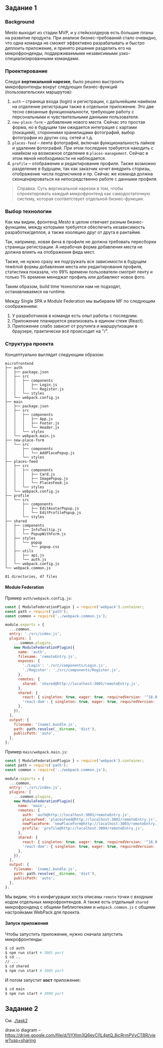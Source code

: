 ## Задание 1

### Background

Mesto выходит из стадии MVP, и у стейкхолдеров есть большие планы на развитие продукта. При анализе бизнес-требований стало очевидно, что одна команда не сможет эффективно разрабатывать и быстро деплоить приложение, и принято решение разделить его на микрофронденды, поддерживаемыми независимыми узко-специализированными командами.

### Проектирование

Следуя **вертикальной нарезке**, было решено выстроить микрофронтенды вокруг следующих бизнес-функций (пользовательских маршрутов):

 1. `auth` – страница входа (login) и регистрации, с дальнейшим намёком на отделение регистрации также в отдельное приложение. Это две тесно связанные функциональности, требующие работу с персональными и чувствительными данными пользователя.
 2. `new-place-form` – добавление нового места. Сейчас это простая форма, но в будущем там ожидается интеграция с картами (локацией), сторонними хранилищами фотографий, выбор фотографии из других соц. сетей и т.д.
 3. `places-feed` – лента фотографий, включая функциональность лайков и удаления фотографий. При этом последнее требуется накодить с намёком на возможное отделение в `places-management`. Сейчас в этом явной необходимости не наблюдается.
 4. `profile` – отображение и редактирование профиля. Также возможно разделение в будущем, так как заказчик хочет внедрить сторизы, отображение числа подписчиков и пр. Сейчас же команда должна сконценрироваться на непосредственно работе с данными профиля.

> Справка. Суть вертикальной нарезки в том, чтобы спроектировать каждый микрофронтенд как самодостаточную систему, которая соответствует отдельной бизнес-функции. 


### Выбор технологии
 
Как мы видим, фронтенд Mesto в целом отвечает разным бизнес-функциям, между которыми требуется обеспечить независимость разработки/деплоя, а также изоляцию друг от друга в рантайме.

Так, например, новая фича в профиле не должна требовать пересборки страницы регистрации. А нерабочая форма добавления места не должна влиять на отображения фида мест.

Также, не нужно сразу же подгружать все зависимости в будущем тяжёлой формы добавления места или редактирования профиля, статистика показала, что 99% времени пользователи смотрят ленту и только 1% времени менеджат профиль или добавляют новое фото.

Таким образом, build time технологии нам не подходят, останавливаемся на runtime.

Между Single SPA и Module Federation мы выбираем MF по следующим соображениям:
1) У разработчиков в команде есть опыт работы с последним.
2) Приложение планируется реализовать в едином стеке (React).
3) Приложение слабо зависит от роутинга и маршрутизации в браузере, практически всё происходит на "/".

### Структура проекта

Концептуально выглядит следующим образом:

```
microfrontend
├── auth
│   ├── package.json
│   ├── src
│   │   ├── components
│   │   │   ├── Login.js
│   │   │   └── Register.js
│   │   └── styles
│   └── webpack.config.js
├── main
│   ├── package.json
│   ├── src
│   │   ├── components
│   │   │   ├── App.js
│   │   │   ├── Footer.js
│   │   │   └── Header.js
│   │   └── styles
│   └── webpack.main.js
├── new-place-form
│   └── src
│       ├── components
│       │   └── AddPlacePopup.js
│       └── styles
├── places-feed
│   ├── src
│   │   ├── components
│   │   │   ├── Card.js
│   │   │   ├── ImagePopup.js
│   │   │   └── PlacesFeed.js
│   │   └── styles
│   └── webpack.config.js
├── profile
│   └── src
│       ├── components
│       │   ├── EditAvatarPopup.js
│       │   └── EditProfilePopup.js
│       └── styles
├── shared
│   ├── components
│   │   ├── InfoTooltip.js
│   │   └── PopupWithForm.js
│   ├── styles
│   │   └── popup
│   │       └── popup.css
│   ├── utils
│   │   ├── api.js
│   │   └── auth.js
│   └── webpack.config.js
└── webpack.common.js

81 directories, 47 files
```

#### Module Federation

Пример `auth/webpack.config.js`:

```js
const { ModuleFederationPlugin } = require('webpack').container;
const path = require('path');
const common = require('../webpack.common.js');

module.exports = {
  ...common,
  entry: './src/index.js',
  plugins: [
    ...common.plugins,
    new ModuleFederationPlugin({
      name: 'auth',
      filename: 'remoteEntry.js',
      exposes: {
        './Login': './src/components/Login.js',
        './Register': './src/components/Register.js',
      },
      remotes: {
        shared: 'shared@http://localhost:3005/remoteEntry.js',
      },
      shared: {
        react: { singleton: true, eager: true, requiredVersion: '^18.0.0' },
        'react-dom': { singleton: true, eager: true, requiredVersion: '^18.0.0' },
      },
    }),
  ],
  output: {
    filename: '[name].bundle.js',
    path: path.resolve(__dirname, 'dist'),
    publicPath: 'auto',
  },
};
```

Пример `main/webpack.main.js`:

```js
const { ModuleFederationPlugin } = require('webpack').container;
const path = require('path');
const common = require('../webpack.common.js');

module.exports = {
  ...common,
  entry: './src/index.js',
  plugins: [
    ...common.plugins,
    new ModuleFederationPlugin({
      name: 'main',
      remotes: {
        auth: 'auth@http://localhost:3001/remoteEntry.js',
        placesFeed: 'placesFeed@http://localhost:3002/remoteEntry.js',
        newPlaceForm: 'newPlaceForm@http://localhost:3003/remoteEntry.js',
        profile: 'profile@http://localhost:3004/remoteEntry.js',
      },
      shared: {
        react: { singleton: true, eager: true, requiredVersion: '^18.0.0' },
        'react-dom': { singleton: true, eager: true, requiredVersion: '^18.0.0' },
      },
    }),
  ],
  output: {
    filename: '[name].bundle.js',
    path: path.resolve(__dirname, 'dist'),
    publicPath: 'auto',
  },
};
```

Мы видим, что в конфигурации хоста описаны `remote` точки с входным кодом отдельных микрофронтендов. А также есть отдельный `shared` микрофронденд с общими библиотеками и `webpack.common.js` с общими настройками WebPack для проекта.

#### Запуск приложения

Чтобы запустить приложение, нужно сначала запустить микрофронтенды:

```bash
$ cd auth
$ npm run start # 3001 port
$ cd ..
// ...
$ cd shared
$ npm run start # 3005 port
```

И потом запустит **хост** приложение:

```bash
$ cd main
$ npm run start # 3000 port
```

## Задание 2

См. [./task2](./task2)

draw.io diagram – https://drive.google.com/file/d/1jYXtm3Q6eyCl1L4ptQ_8icRrmPVvCTBR/view?usp=sharing
